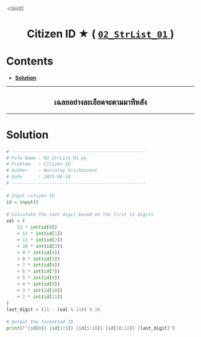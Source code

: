 <p align="left">
  <a href="../README.md">
    <img src="../../Z99-OTHERS/00-common/00-back.png" style="width:10%">
  </a>
</p>

<div align="center">
  <h1>
    Citizen ID ★ (
      <a href="https://drive.google.com/file/d/1rrNBkLxvvoBxibKoOMcDxNEgvrYXO6wv/view?usp=drive_link">
        <code>02_StrList_01</code>
      </a>
    )
  </h1>
</div>

# Contents

-   [**Solution**](#solution)

---

<div align="center">
  <h2>เฉลยอย่างละเอียดจะตามมาทีหลัง</h2>
</div>

---

# Solution

```python
# --------------------------------------------------
# File Name : 02_StrList_01.py
# Problem   : Citizen ID
# Author    : Worralop Srichainont
# Date      : 2025-06-10
# --------------------------------------------------

# Input citizen ID
id = input()

# Calculate the last digit based on the first 12 digits
val = (
    13 * int(id[0])
    + 12 * int(id[1])
    + 11 * int(id[2])
    + 10 * int(id[3])
    + 9 * int(id[4])
    + 8 * int(id[5])
    + 7 * int(id[6])
    + 6 * int(id[7])
    + 5 * int(id[8])
    + 4 * int(id[9])
    + 3 * int(id[10])
    + 2 * int(id[11])
)
last_digit = (11 - (val % 11)) % 10

# Output the formatted ID
print(f"{id[0]} {id[1:5]} {id[5:10]} {id[10:12]} {last_digit}")
```
